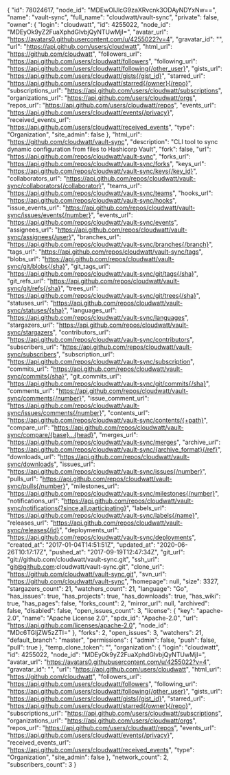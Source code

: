 {
"id": 78024617,
"node_id": "MDEwOlJlcG9zaXRvcnk3ODAyNDYxNw==",
"name": "vault-sync",
"full_name": "cloudwatt/vault-sync",
"private": false,
"owner": {
"login": "cloudwatt",
"id": 4255022,
"node_id": "MDEyOk9yZ2FuaXphdGlvbjQyNTUwMjI=",
"avatar_url": "https://avatars0.githubusercontent.com/u/4255022?v=4",
"gravatar_id": "",
"url": "https://api.github.com/users/cloudwatt",
"html_url": "https://github.com/cloudwatt",
"followers_url": "https://api.github.com/users/cloudwatt/followers",
"following_url": "https://api.github.com/users/cloudwatt/following{/other_user}",
"gists_url": "https://api.github.com/users/cloudwatt/gists{/gist_id}",
"starred_url": "https://api.github.com/users/cloudwatt/starred{/owner}{/repo}",
"subscriptions_url": "https://api.github.com/users/cloudwatt/subscriptions",
"organizations_url": "https://api.github.com/users/cloudwatt/orgs",
"repos_url": "https://api.github.com/users/cloudwatt/repos",
"events_url": "https://api.github.com/users/cloudwatt/events{/privacy}",
"received_events_url": "https://api.github.com/users/cloudwatt/received_events",
"type": "Organization",
"site_admin": false
},
"html_url": "https://github.com/cloudwatt/vault-sync",
"description": "CLI tool to sync dynamic configuration from files to Hashicorp Vault",
"fork": false,
"url": "https://api.github.com/repos/cloudwatt/vault-sync",
"forks_url": "https://api.github.com/repos/cloudwatt/vault-sync/forks",
"keys_url": "https://api.github.com/repos/cloudwatt/vault-sync/keys{/key_id}",
"collaborators_url": "https://api.github.com/repos/cloudwatt/vault-sync/collaborators{/collaborator}",
"teams_url": "https://api.github.com/repos/cloudwatt/vault-sync/teams",
"hooks_url": "https://api.github.com/repos/cloudwatt/vault-sync/hooks",
"issue_events_url": "https://api.github.com/repos/cloudwatt/vault-sync/issues/events{/number}",
"events_url": "https://api.github.com/repos/cloudwatt/vault-sync/events",
"assignees_url": "https://api.github.com/repos/cloudwatt/vault-sync/assignees{/user}",
"branches_url": "https://api.github.com/repos/cloudwatt/vault-sync/branches{/branch}",
"tags_url": "https://api.github.com/repos/cloudwatt/vault-sync/tags",
"blobs_url": "https://api.github.com/repos/cloudwatt/vault-sync/git/blobs{/sha}",
"git_tags_url": "https://api.github.com/repos/cloudwatt/vault-sync/git/tags{/sha}",
"git_refs_url": "https://api.github.com/repos/cloudwatt/vault-sync/git/refs{/sha}",
"trees_url": "https://api.github.com/repos/cloudwatt/vault-sync/git/trees{/sha}",
"statuses_url": "https://api.github.com/repos/cloudwatt/vault-sync/statuses/{sha}",
"languages_url": "https://api.github.com/repos/cloudwatt/vault-sync/languages",
"stargazers_url": "https://api.github.com/repos/cloudwatt/vault-sync/stargazers",
"contributors_url": "https://api.github.com/repos/cloudwatt/vault-sync/contributors",
"subscribers_url": "https://api.github.com/repos/cloudwatt/vault-sync/subscribers",
"subscription_url": "https://api.github.com/repos/cloudwatt/vault-sync/subscription",
"commits_url": "https://api.github.com/repos/cloudwatt/vault-sync/commits{/sha}",
"git_commits_url": "https://api.github.com/repos/cloudwatt/vault-sync/git/commits{/sha}",
"comments_url": "https://api.github.com/repos/cloudwatt/vault-sync/comments{/number}",
"issue_comment_url": "https://api.github.com/repos/cloudwatt/vault-sync/issues/comments{/number}",
"contents_url": "https://api.github.com/repos/cloudwatt/vault-sync/contents/{+path}",
"compare_url": "https://api.github.com/repos/cloudwatt/vault-sync/compare/{base}...{head}",
"merges_url": "https://api.github.com/repos/cloudwatt/vault-sync/merges",
"archive_url": "https://api.github.com/repos/cloudwatt/vault-sync/{archive_format}{/ref}",
"downloads_url": "https://api.github.com/repos/cloudwatt/vault-sync/downloads",
"issues_url": "https://api.github.com/repos/cloudwatt/vault-sync/issues{/number}",
"pulls_url": "https://api.github.com/repos/cloudwatt/vault-sync/pulls{/number}",
"milestones_url": "https://api.github.com/repos/cloudwatt/vault-sync/milestones{/number}",
"notifications_url": "https://api.github.com/repos/cloudwatt/vault-sync/notifications{?since,all,participating}",
"labels_url": "https://api.github.com/repos/cloudwatt/vault-sync/labels{/name}",
"releases_url": "https://api.github.com/repos/cloudwatt/vault-sync/releases{/id}",
"deployments_url": "https://api.github.com/repos/cloudwatt/vault-sync/deployments",
"created_at": "2017-01-04T14:51:51Z",
"updated_at": "2020-06-26T10:17:17Z",
"pushed_at": "2017-09-19T12:47:34Z",
"git_url": "git://github.com/cloudwatt/vault-sync.git",
"ssh_url": "git@github.com:cloudwatt/vault-sync.git",
"clone_url": "https://github.com/cloudwatt/vault-sync.git",
"svn_url": "https://github.com/cloudwatt/vault-sync",
"homepage": null,
"size": 3327,
"stargazers_count": 21,
"watchers_count": 21,
"language": "Go",
"has_issues": true,
"has_projects": true,
"has_downloads": true,
"has_wiki": true,
"has_pages": false,
"forks_count": 2,
"mirror_url": null,
"archived": false,
"disabled": false,
"open_issues_count": 3,
"license": {
"key": "apache-2.0",
"name": "Apache License 2.0",
"spdx_id": "Apache-2.0",
"url": "https://api.github.com/licenses/apache-2.0",
"node_id": "MDc6TGljZW5zZTI="
},
"forks": 2,
"open_issues": 3,
"watchers": 21,
"default_branch": "master",
"permissions": {
"admin": false,
"push": false,
"pull": true
},
"temp_clone_token": "",
"organization": {
"login": "cloudwatt",
"id": 4255022,
"node_id": "MDEyOk9yZ2FuaXphdGlvbjQyNTUwMjI=",
"avatar_url": "https://avatars0.githubusercontent.com/u/4255022?v=4",
"gravatar_id": "",
"url": "https://api.github.com/users/cloudwatt",
"html_url": "https://github.com/cloudwatt",
"followers_url": "https://api.github.com/users/cloudwatt/followers",
"following_url": "https://api.github.com/users/cloudwatt/following{/other_user}",
"gists_url": "https://api.github.com/users/cloudwatt/gists{/gist_id}",
"starred_url": "https://api.github.com/users/cloudwatt/starred{/owner}{/repo}",
"subscriptions_url": "https://api.github.com/users/cloudwatt/subscriptions",
"organizations_url": "https://api.github.com/users/cloudwatt/orgs",
"repos_url": "https://api.github.com/users/cloudwatt/repos",
"events_url": "https://api.github.com/users/cloudwatt/events{/privacy}",
"received_events_url": "https://api.github.com/users/cloudwatt/received_events",
"type": "Organization",
"site_admin": false
},
"network_count": 2,
"subscribers_count": 3
}

